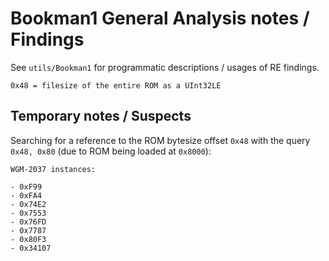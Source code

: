 # Bookman1 General Analysis notes / Findings

See `utils/Bookman1` for programmatic descriptions / usages of RE findings.

```
0x48 = filesize of the entire ROM as a UInt32LE

```

## Temporary notes / Suspects

Searching for a reference to the ROM bytesize offset `0x48` with the query `0x48, 0x80` (due to ROM being loaded at `0x8000`):

```
WGM-2037 instances:

- 0xF99
- 0xFA4
- 0x74E2
- 0x7553
- 0x76FD
- 0x7787
- 0x80F3
- 0x34107


```